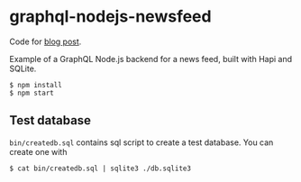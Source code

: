 # graphql-nodejs-newsfeed

Code for [blog post](https://www.reindex.io/blog/building-a-graphql-server-with-node-js-and-sql/).

Example of a GraphQL Node.js backend for a news feed, built with Hapi and SQLite.

```
$ npm install
$ npm start
```

## Test database

`bin/createdb.sql` contains sql script to create a test database. You can create one with

```
$ cat bin/createdb.sql | sqlite3 ./db.sqlite3
```
